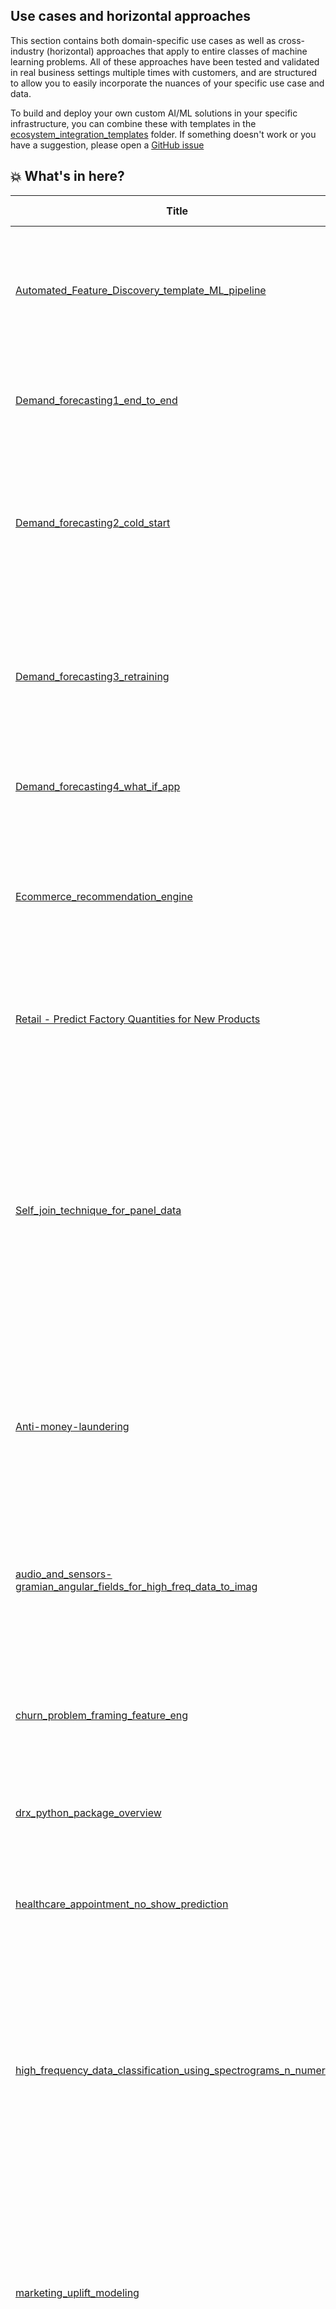 ## Use cases and horizontal approaches

This section contains both domain-specific use cases as well as cross-industry (horizontal) approaches that apply to entire classes of machine learning problems. All of these approaches have been tested and validated in real business settings multiple times with customers, and are structured to allow you to easily incorporate the nuances of your specific use case and data.

To build and deploy your own custom AI/ML solutions in your specific infrastructure, you can combine these with templates in the [ecosystem_integration_templates](https://github.com/datarobot-community/ai-accelerators/main/update-structure/ecosystem_integration_templates) folder. If something doesn't work or you have a suggestion, please open a [GitHub issue](https://github.com/datarobot-community/ai-accelerators/issues)  

## 💥 What's in here?
| Title | Primary Label | What it's good for | Other Labels| Extensibility to other Integrations |
|---|---|---|---|---|
| [Automated_Feature_Discovery_template_ML_pipeline](https://github.com/datarobot-community/ai-accelerators/tree/main/use_cases_and_horizontal_approaches/Automated_Feature_Discovery_template_ML_pipeline) | Feature Discovery | End-to-end workflow for automated time-aware feature engineering with multiple datasets in Snowflake, from data to batch predictions | Snowflake | Horizontal approach that applies to classification/ regression problems with a time-component; applies to all datasources  |
| [Demand_forecasting1_end_to_end](https://github.com/datarobot-community/ai-accelerators/tree/main/use_cases_and_horizontal_approaches/Demand_forecasting1_end_to_end) | Time Series| This is a template for any time series project with the API. Precursor to cold-start notebook | Demand Forecasting, Snowflake | High, easily can swap out Snowflake for another datasource.  |
| [Demand_forecasting2_cold_start](https://github.com/datarobot-community/ai-accelerators/tree/main/end-to-end/Demand_forecasting_cold_start) | Time series | Cold-start forecasting workflow.  Incomplete history for series and new series are very common in TS.  This is a playbook for handling these challenges | Demand Forecasting, Snowflake | High, generalizes to all multi-series problems. Can use other data source/destination |
| [Demand_forecasting3_retraining](https://github.com/datarobot-community/ai-accelerators/tree/main/use_cases_and_horizontal_approaches/Demand_forecasting3_retraining) | Time series | Repeatable workflow for setting up automated retraining. Talks through nuances of tracking actuals in TS, model degradation and performance after retraining | ML Ops, Demand forecasting, Snowflake | High, time-series focused, could easily swap Snowflake for another data source |
| [Demand_forecasting4_what_if_app](https://github.com/datarobot-community/ai-accelerators/tree/main/use_cases_and_horizontal_approaches/) | Time series| Streamlit what-if app for timeseries demand forecasting | Streamlit, Demand forecasting, What-if App | High, broadly applies to multi series predictions |
| [Ecommerce_recommendation_engine](https://github.com/datarobot-community/ai-accelerators/tree/alevan/update-structure/use_cases_and_horizontal_approaches/Ecommerce_recommendation_engine) | Recommendation | Learn how to create a recommendation engine that combines multilabel modeling and automated feature discovery for multiple datasets | Multilabel, Feature Discovery | High, horizontal approach to recommendations |
| [Retail - Predict Factory Quantities for New Products](https://github.com/datarobot-community/ai-accelerators/tree/main/use_cases_and_horizontal_approaches/Retail_Industry_Predicting_Factory_Orders_New_Products) | Retail|Predicting demand for new products with very limited (annual) data. Regression, not TS | Feature discovery | - | High, horizontal use case approach |
| [Self_join_technique_for_panel_data](https://github.com/datarobot-community/ai-accelerators/tree/main/use_cases_and_horizontal_approaches/Self_join_technique_for_panel_data) | Feature Discovery | A very powerful technique. Repeatable workflow to use Automated Feature Discovery to derive time-based features by joining one table to itself multiple times on different panel dimensions. Highly useful in healthcare, manufacturing, B2B/B2C data...any data with repeat observations per subject | Panel data| High - versatile horizontal approach that applies to all industries|
|[Anti-money-laundering](https://github.com/datarobot-community/ai-accelerators/tree/main/use_cases_and_horizontal_approaches/anti-money-laundering)|Banking| Workflow for anti-money laundering in banking, covering data prep, model building, evaluation and insights, and model deployment| Medium, applicable across finance industry|
|[audio_and_sensors-gramian_angular_fields_for_high_freq_data_to_imag](https://github.com/datarobot-community/ai-accelerators/tree/main/use_cases_and_horizontal_approaches/audio_and_sensors-gramian_angular_fields_for_high_freq_data_to_images) |High frequency data| Converting audio or high frequency sensor data into visual features using Grammian Angular Fields.  Extends to machine failures, sensor readings, EM signals in general | - | High, horizontal use case approach |
| [churn_problem_framing_feature_eng](https://github.com/datarobot-community/ai-accelerators/tree/main/use_cases_and_horizontal_approaches/churn_problem_framing_feature_eng) | Churn | Teach the problem framing, data prep and data management steps required before modeling begins | - | High, horizontal use case approach |
| [drx_python_package_overview](https://github.com/datarobot-community/ai-accelerators/tree/main/use_cases_and_horizontal_approaches/drx_python_package_overview) | DRX | Intro to the [DataRobotX package](https://drx.datarobot.com/index.html), a simplified, scikit-learn like syntax for the DataRobot API | - | High, horizontal use case approach |
| [healthcare_appointment_no_show_prediction](https://github.com/datarobot-community/ai-accelerators/tree/main/use_cases_and_horizontal_approaches/healthcare_appointment_no_show_prediction) | Healthcare | Deep-dive into patient no-shows, from framing, data prep and feature engineering, to predictions| - | Medium, broadly applies for types of providers|
| [high_frequency_data_classification_using_spectrograms_n_numerics](https://github.com/datarobot-community/ai-accelerators/tree/main/use_cases_and_horizontal_approaches/high_frequency_data_classification_using_spectrograms_n_numerics) | High frequency data| Converting audio or high frequency sensor data into spectrograms and numeric features for analysis, and applying multimodal modeling with VisualAI and tabular data. Extends to machine failures, sensor readings, EM signals in general | VisualAI| High, horizontal use case approach |
| [marketing_uplift_modeling](https://github.com/datarobot-community/ai-accelerators/tree/main/use_cases_and_horizontal_approaches/marketing_uplift_modeling) | Marketing | Determine markeing campaign impac and ROI. Deep dive covering modeling approach, feature engineering and technical considerations for netlift/uplift to measure campaign effectiveness on prospects| - | High - horizontal approach |
| [trading_volume_profile_curve_model_factory](https://github.com/datarobot-community/ai-accelerators/tree/main/use_cases_and_horizontal_approaches/trading_volume_profile_curve_model_factory) | Banking | Framework to create a trading volume profile curve, by building models that will allow you to predict how much of the next day trading volume will happen at each time interval. Leverages a model factory approach to build models for each interval| Time series, Model factory| Medium, chained forecast approach can be leveraged in other domains, such as predictive maintenance |
